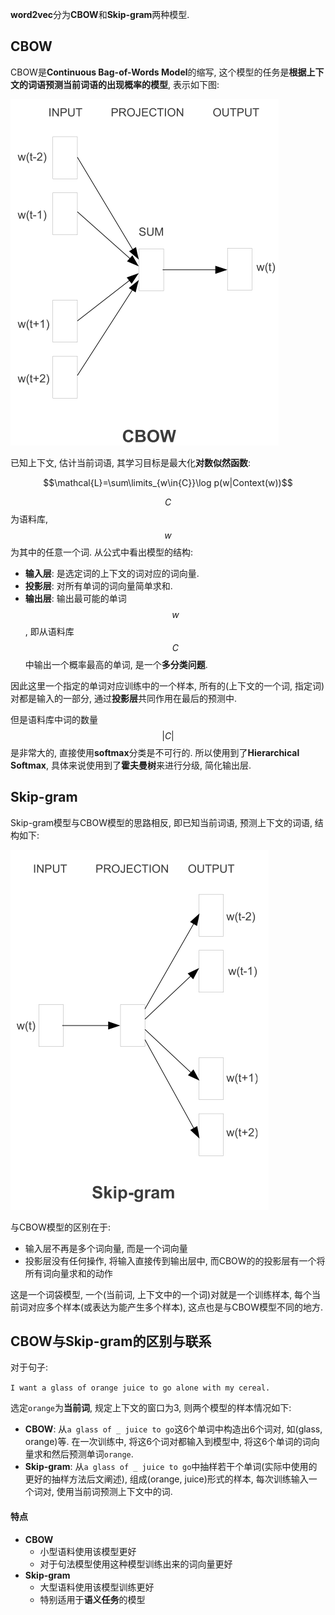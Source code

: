 **word2vec**分为**CBOW**和**Skip-gram**两种模型.

## CBOW

CBOW是**Continuous Bag-of-Words Model**的缩写, 这个模型的任务是**根据上下文的词语预测当前词语的出现概率的模型**, 表示如下图:

![](pics/56101793.jpg)

 

已知上下文, 估计当前词语, 其学习目标是最大化**对数似然函数**:

$$\mathcal{L}=\sum\limits_{w\in{C}}\log p(w|Context(w))$$

$$C$$为语料库, $$w$$为其中的任意一个词. 从公式中看出模型的结构:

- **输入层**: 是选定词的上下文的词对应的词向量.
- **投影层**: 对所有单词的词向量简单求和.
- **输出层**: 输出最可能的单词$$w$$, 即从语料库$$C$$中输出一个概率最高的单词, 是一个**多分类问题**.

因此这里一个指定的单词对应训练中的一个样本, 所有的(上下文的一个词, 指定词)对都是输入的一部分, 通过**投影层**共同作用在最后的预测中.

但是语料库中词的数量$$|C|$$是非常大的, 直接使用**softmax**分类是不可行的. 所以使用到了**Hierarchical Softmax**, 具体来说使用到了**霍夫曼树**来进行分级, 简化输出层.

## Skip-gram

Skip-gram模型与CBOW模型的思路相反, 即已知当前词语, 预测上下文的词语, 结构如下:

![](pics/12838369.jpg)

与CBOW模型的区别在于:

- 输入层不再是多个词向量, 而是一个词向量
- 投影层没有任何操作, 将输入直接传到输出层中, 而CBOW的的投影层有一个将所有词向量求和的动作

这是一个词袋模型, 一个(当前词, 上下文中的一个词)对就是一个训练样本, 每个当前词对应多个样本(或表达为能产生多个样本), 这点也是与CBOW模型不同的地方.

## CBOW与Skip-gram的区别与联系

对于句子:

`I want a glass of orange juice to go alone with my cereal.`

选定`orange`为**当前词**, 规定上下文的窗口为3, 则两个模型的样本情况如下:

- **CBOW**: 从`a glass of _ juice to go`这6个单词中构造出6个词对, 如(glass, orange)等. 在一次训练中, 将这6个词对都输入到模型中, 将这6个单词的词向量求和然后预测单词`orange`.
- **Skip-gram**: 从`a glass of _ juice to go`中抽样若干个单词(实际中使用的更好的抽样方法后文阐述), 组成(orange, juice)形式的样本, 每次训练输入一个词对, 使用当前词预测上下文中的词.

#### 特点

- **CBOW**
  - 小型语料使用该模型更好
  - 对于句法模型使用这种模型训练出来的词向量更好
- **Skip-gram**
  - 大型语料使用该模型训练更好
  - 特别适用于**语义任务**的模型

